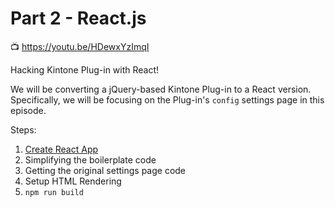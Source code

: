 # Part 2 - React.js
📺 <https://youtu.be/HDewxYzImqI>

Hacking Kintone Plug-in with React!

We will be converting a jQuery-based Kintone Plug-in to a React version.
Specifically, we will be focusing on the Plug-in's `config` settings page in this episode.

Steps:
1. [Create React App](https://create-react-app.dev/)
2. Simplifying the boilerplate code
3. Getting the original settings page code
4. Setup HTML Rendering
5. `npm run build`
